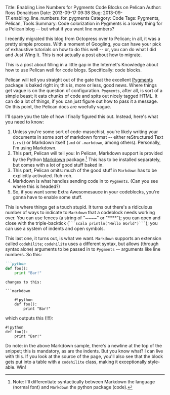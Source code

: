 Title: Enabling Line Numbers for Pygments Code Blocks on Pelican
Author: Ross Donaldson
Date: 2013-09-17 09:38
Slug: 2013-09-17_enabling_line_numbers_for_pygments
Category: Code
Tags: Pygments, Pelican, Tools
Summary: Code colorization in Pygments is a lovely thing for a Pelican blog -- but what if you want line numbers?


I recently migrated this blog from Octopress over to Pelican; in all, it was a pretty simple process. With a moment of Googling, you can have your pick of exhaustive tutorials on how to do this well -- or, you can do what I did and Just Wing It. This is not actually a post about how to migrate.

This is a post about filling in a little gap in the Internet's Knowledge about how to use Pelican well for code blogs. Specifically: code blocks.

Pelican will tell you straight out of the gate that the excellent [Pygments](http://pygments.org/) package is baked right in; this is, more or less, good news. Where things get vague is on the question of configuration. `Pygments`, after all, is sort of a simple beast; it eats chunks of code and spits out nicely tagged HTML. It can do a lot of things, if you can just figure out how to pass it a message. On this point, the Pelican docs are woefully vague.

I'll spare you the tale of how I finally figured this out. Instead, here's what you need to know:

1. Unless you're some sort of code-masochist, you're likely writing your documents in some sort of markdown format -- either reStructured Text (`.rst`) or Markdown itself (`.md` or `.markdown`, among others). Personally, I'm using Markdown.
2. This part, Pelican will tell you: In Pelican, Markdown support is provided by the Python [Markdown](https://pypi.python.org/pypi/Markdown) package.[^md] This has to be installed separately, but comes with a lot of good stuff baked in.
3. This part, Pelican omits: much of the good stuff in `Markdown` has to be explicitly activated. Ruh-roh.
4. Markdown is what handles sending code in to `Pygments`. (Can you see where this is headed?)
5. So, if you want some Extra Awesomesauce in your codeblocks, you're gonna have to enable some stuff.

This is where things get a touch stupid. It turns out there's a ridiculous number of ways to indicate to `Markdown` that a codeblock needs working over. You can use fences (a string of "~~~~" or "****"); you can open and close with the triple-backtick (` ```scala println("Hello World")``` `); you can use a system of indents and open symbols.

This last one, it turns out, is what we want. `Markdown` supports an extension called `codehilite`; `codehilite` uses a different syntax, but allows (through syntax alone) arguments to be passed in to `Pygments` -- arguments like line numbers. So this:

```markdown
```python
def foo():
	print "Bar!"
```
```
changes to this:

```markdown

	#!python
    def foo():
    	print "Bar!"
```
which outputs this (!!!):

	#!python
    def foo():
    	print "Bar!"

Do note: in the above Markdown sample, there's a newline at the top of the snippet; this is mandatory, as are the indents. But you know what? I can live with this. If you look at the source of the page, you'll also see that the block gets put into a table with a `codehilite` class, making it exceptionally style-able. Win!

[^md]: Note: I'll differentiate syntactically between Markdown the language (normal font) and `Markdown` the python package (code).
